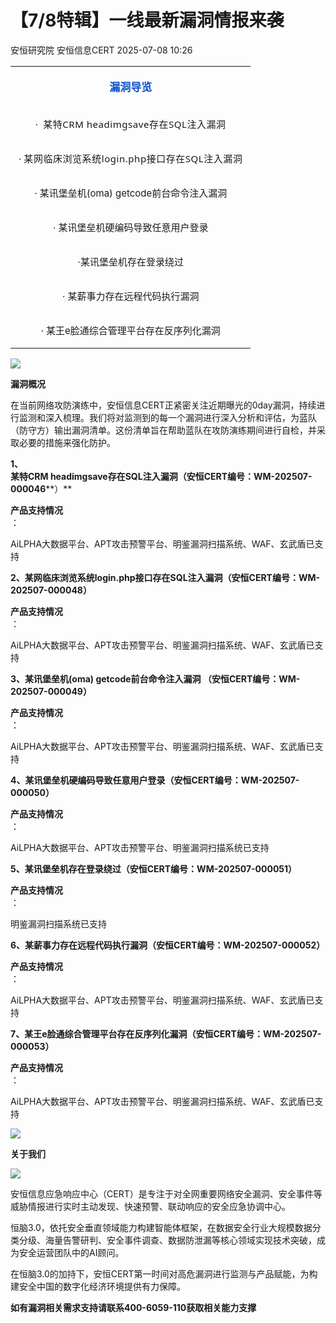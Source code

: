#  【7/8特辑】一线最新漏洞情报来袭  
安恒研究院  安恒信息CERT   2025-07-08 10:26  
  
<table><tbody><tr style="-webkit-tap-highlight-color:transparent;"><td colspan="2" data-colwidth="100.0000%" width="100.0000%" style="-webkit-tap-highlight-color:transparent;word-break:break-all;hyphens:auto;border-width:0px 0px 2px;border-color:#3e3e3e #3e3e3e #0d50c7;"><section style="-webkit-tap-highlight-color:transparent;margin:5px 0px;"><section style="-webkit-tap-highlight-color:transparent;margin-top:0px;margin-right:0px;margin-bottom:unset;margin-left:0px;padding:0px 5px;text-align:center;font-size:17px;color:rgb(13, 80, 201);box-sizing:border-box;"><p style="-webkit-tap-highlight-color:transparent;"><strong style="-webkit-tap-highlight-color:transparent;"><span leaf="">漏洞导览</span></strong></p></section></section></td></tr><tr style="-webkit-tap-highlight-color:transparent;"><td colspan="2" style="-webkit-tap-highlight-color:transparent;word-break:break-all;hyphens:auto;border-right-width:0px;border-left-width:0px;border-top-color:#a0a0a0;border-bottom-color:#a0a0a0;"><section style="-webkit-tap-highlight-color:transparent;margin:5px 0px;"><section style="-webkit-tap-highlight-color:transparent;margin-top:0px;margin-right:0px;margin-bottom:unset;margin-left:0px;padding:0px 5px;text-align:left;font-size:14px;box-sizing:border-box;"><p style="-webkit-tap-highlight-color:transparent;text-align:center;"><span style="-webkit-tap-highlight-color:transparent;font-size:15px;"><span leaf="">·  </span><span style="font-family:&#34;PingFang SC&#34;, system-ui, -apple-system, &#34;system-ui&#34;, &#34;Helvetica Neue&#34;, &#34;Hiragino Sans GB&#34;, &#34;Microsoft YaHei UI&#34;, &#34;Microsoft YaHei&#34;, Arial, sans-serif;font-size:15px;letter-spacing:0.544px;text-align:center;"><span leaf="">某特CRM headimgsave存在SQL注入漏洞</span></span></span></p></section></section></td></tr><tr style="-webkit-tap-highlight-color:transparent;"><td colspan="2" style="-webkit-tap-highlight-color:transparent;word-break:break-all;hyphens:auto;border-right-width:0px;border-left-width:0px;border-top-color:#a0a0a0;border-bottom-color:#a0a0a0;"><section style="-webkit-tap-highlight-color:transparent;margin:5px 0px;"><section style="-webkit-tap-highlight-color:transparent;margin-top:0px;margin-right:0px;margin-bottom:unset;margin-left:0px;padding:0px 5px;text-align:left;font-size:14px;box-sizing:border-box;"><p style="-webkit-tap-highlight-color:transparent;text-align:center;"><span style="-webkit-tap-highlight-color:transparent;font-size:15px;"><span leaf="">· </span><span style="font-family:&#34;PingFang SC&#34;, system-ui, -apple-system, &#34;system-ui&#34;, &#34;Helvetica Neue&#34;, &#34;Hiragino Sans GB&#34;, &#34;Microsoft YaHei UI&#34;, &#34;Microsoft YaHei&#34;, Arial, sans-serif;font-size:15px;letter-spacing:0.544px;text-align:center;"><span leaf="">某网临床浏览系统login.php接口存在SQL注入漏洞</span></span></span></p></section></section></td></tr><tr><td colspan="2" style="-webkit-tap-highlight-color:transparent;word-break:break-all;hyphens:auto;border-right-width:0px;border-left-width:0px;border-top-color:#a0a0a0;border-bottom-color:#a0a0a0;"><section style="-webkit-tap-highlight-color:transparent;margin:5px 0px;"><section style="-webkit-tap-highlight-color:transparent;margin-top:0px;margin-right:0px;margin-bottom:unset;margin-left:0px;padding:0px 5px;text-align:left;font-size:14px;box-sizing:border-box;"><p style="-webkit-tap-highlight-color:transparent;text-align:center;"><span style="-webkit-tap-highlight-color:transparent;font-size:15px;"><span leaf="">· 某讯堡垒机(oma) getcode前台命令注入漏洞</span></span></p></section></section></td></tr><tr><td colspan="2" style="-webkit-tap-highlight-color:transparent;word-break:break-all;hyphens:auto;border-right-width:0px;border-left-width:0px;border-top-color:#a0a0a0;border-bottom-color:#a0a0a0;"><section style="-webkit-tap-highlight-color:transparent;margin:5px 0px;"><section style="-webkit-tap-highlight-color:transparent;margin-top:0px;margin-right:0px;margin-bottom:unset;margin-left:0px;padding:0px 5px;text-align:left;font-size:14px;box-sizing:border-box;"><p style="-webkit-tap-highlight-color:transparent;text-align:center;"><span style="-webkit-tap-highlight-color:transparent;font-size:15px;"><span leaf="">· 某讯堡垒机硬编码导致任意用户登录</span></span></p></section></section></td></tr><tr><td colspan="2" style="-webkit-tap-highlight-color:transparent;word-break:break-all;hyphens:auto;border-right-width:0px;border-left-width:0px;border-top-color:#a0a0a0;border-bottom-color:#a0a0a0;"><section style="-webkit-tap-highlight-color:transparent;margin:5px 0px;"><section style="-webkit-tap-highlight-color:transparent;margin-top:0px;margin-right:0px;margin-bottom:unset;margin-left:0px;padding:0px 5px;text-align:left;font-size:14px;box-sizing:border-box;"><p style="-webkit-tap-highlight-color:transparent;text-align:center;"><span style="-webkit-tap-highlight-color:transparent;font-size:15px;"><span leaf="">·某讯堡垒机存在登录绕过</span></span></p></section></section></td></tr><tr><td colspan="2" style="-webkit-tap-highlight-color:transparent;word-break:break-all;hyphens:auto;border-right-width:0px;border-left-width:0px;border-top-color:#a0a0a0;border-bottom-color:#a0a0a0;"><section style="-webkit-tap-highlight-color:transparent;margin:5px 0px;"><section style="-webkit-tap-highlight-color:transparent;margin-top:0px;margin-right:0px;margin-bottom:unset;margin-left:0px;padding:0px 5px;text-align:left;font-size:14px;box-sizing:border-box;"><p style="-webkit-tap-highlight-color:transparent;text-align:center;"><span style="-webkit-tap-highlight-color:transparent;font-size:15px;"><span leaf="">· 某薪事力存在远程代码执行漏洞</span></span></p></section></section></td></tr><tr><td colspan="2" style="-webkit-tap-highlight-color:transparent;word-break:break-all;hyphens:auto;border-right-width:0px;border-left-width:0px;border-top-color:#a0a0a0;border-bottom-color:#a0a0a0;"><section style="-webkit-tap-highlight-color:transparent;margin:5px 0px;"><section style="-webkit-tap-highlight-color:transparent;margin-top:0px;margin-right:0px;margin-bottom:unset;margin-left:0px;padding:0px 5px;text-align:left;font-size:14px;box-sizing:border-box;"><p style="-webkit-tap-highlight-color:transparent;text-align:center;"><span style="-webkit-tap-highlight-color:transparent;font-size:15px;"><span leaf="">· 某王e脸通综合管理平台存在反序列化漏洞</span></span></p></section></section></td></tr></tbody></table>  
  
![](https://mmbiz.qpic.cn/mmbiz_jpg/JAzzLj4nXeuWiatf8UKibcCacJte7CCB7UHOzVxJrciaG4WcE9MicjjwxuZ8LWenpIYh7XNqjN9KHfZMW2lE9qtpAg/640?wx_fmt=jpeg&from=appmsg "")  
  
  
**漏洞概况**  
  
  
在当前网络攻防演练中，安恒信息CERT正紧密关注近期曝光的0day漏洞，持续进行监测和深入梳理。我们将对监测到的每一个漏洞进行深入分析和评估，为蓝队（防守方）输出漏洞清单。这份清单旨在帮助蓝队在攻防演练期间进行自检，并采取必要的措施来强化防护。  
  
**1、**  
**某特CRM headimgsave存在SQL注入漏洞（安恒CERT编号：WM-202507-000046****）**  
  
**产品支持情况**  
：  
  
AiLPHA大数据平台、APT攻击预警平台、明鉴漏洞扫描系统、WAF、玄武盾已支持  
  
**2、某网临床浏览系统login.php接口存在SQL注入漏洞（安恒CERT编号：WM-202507-000048）**  
  
**产品支持情况**  
：  
  
AiLPHA大数据平台、APT攻击预警平台、明鉴漏洞扫描系统、WAF、玄武盾已支持  
  
**3、某讯堡垒机(oma) getcode前台命令注入漏洞 （安恒CERT编号：WM-202507-000049）**  
  
**产品支持情况**  
：  
  
AiLPHA大数据平台、APT攻击预警平台、明鉴漏洞扫描系统、WAF、玄武盾已支持  
  
**4、某讯堡垒机硬编码导致任意用户登录（安恒CERT编号：WM-202507-000050）**  
  
**产品支持情况**  
：  
  
AiLPHA大数据平台、APT攻击预警平台、明鉴漏洞扫描系统已支持  
  
**5、某讯堡垒机存在登录绕过（安恒CERT编号：WM-202507-000051）**  
  
**产品支持情况**  
：  
  
明鉴漏洞扫描系统已支持  
  
**6、某薪事力存在远程代码执行漏洞（安恒CERT编号：WM-202507-000052）**  
  
**产品支持情况**  
：  
  
AiLPHA大数据平台、APT攻击预警平台、明鉴漏洞扫描系统、WAF、玄武盾已支持  
  
**7、某王e脸通综合管理平台存在反序列化漏洞（安恒CERT编号：WM-202507-000053）**  
  
**产品支持情况**  
：  
  
AiLPHA大数据平台、APT攻击预警平台、明鉴漏洞扫描系统、WAF、玄武盾已支持  
  
![](https://mmbiz.qpic.cn/mmbiz_png/JAzzLj4nXeuWiatf8UKibcCacJte7CCB7UyKrVPicRRZ7biau6eJ57oDhOwPJaBlKvUULFq2B5DiaGtakxu0sRkbzyg/640?wx_fmt=png&from=appmsg "")  
  
**关于我们**  
  
![](https://mmbiz.qpic.cn/mmbiz_png/JAzzLj4nXeuWiatf8UKibcCacJte7CCB7UyKrVPicRRZ7biau6eJ57oDhOwPJaBlKvUULFq2B5DiaGtakxu0sRkbzyg/640?wx_fmt=png&from=appmsg "")  
  
  
安恒信息应急响应中心（CERT）是专注于对全网重要网络安全漏洞、安全事件等威胁情报进行实时主动发现、快速预警、联动响应的安全应急协调中心。  
  
恒脑3.0，依托安全垂直领域能力构建智能体框架，在数据安全行业大规模数据分类分级、海量告警研判、安全事件调查、数据防泄漏等核心领域实现技术突破，成为安全运营团队中的AI顾问。  
  
在恒脑3.0的加持下，安恒CERT第一时间对高危漏洞进行监测与产品赋能，为构建安全中国的数字化经济环境提供有力保障。  
  
**如有漏洞相关需求支持请联系400-6059-110获取相关能力支撑**  
  
  
